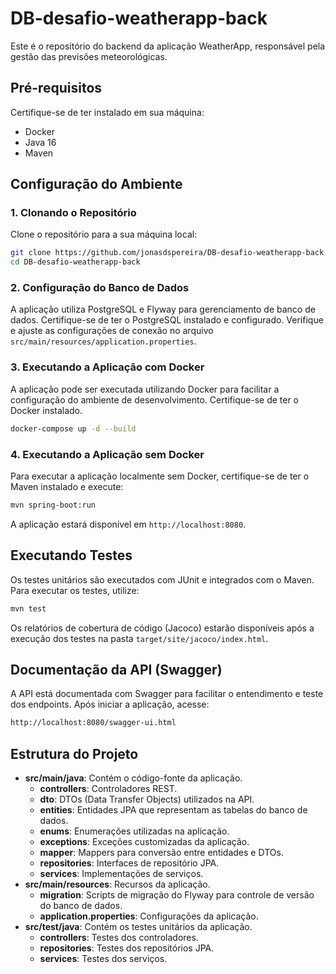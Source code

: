 # DB-desafio-weatherapp-back

Este é o repositório do backend da aplicação WeatherApp, responsável pela gestão das previsões meteorológicas.

## Pré-requisitos

Certifique-se de ter instalado em sua máquina:

-   Docker
-   Java 16
-   Maven

## Configuração do Ambiente

### 1. Clonando o Repositório

Clone o repositório para a sua máquina local:

```bash
git clone https://github.com/jonasdspereira/DB-desafio-weatherapp-back.git
cd DB-desafio-weatherapp-back
```

### 2. Configuração do Banco de Dados

A aplicação utiliza PostgreSQL e Flyway para gerenciamento de banco de dados. Certifique-se de ter o PostgreSQL instalado e configurado. Verifique e ajuste as configurações de conexão no arquivo `src/main/resources/application.properties`.

### 3. Executando a Aplicação com Docker

A aplicação pode ser executada utilizando Docker para facilitar a configuração do ambiente de desenvolvimento. Certifique-se de ter o Docker instalado.

```bash
docker-compose up -d --build
```


### 4. Executando a Aplicação sem Docker

Para executar a aplicação localmente sem Docker, certifique-se de ter o Maven instalado e execute:

```bash
mvn spring-boot:run
```

A aplicação estará disponível em `http://localhost:8080`.

## Executando Testes

Os testes unitários são executados com JUnit e integrados com o Maven. Para executar os testes, utilize:

```bash
mvn test
```

Os relatórios de cobertura de código (Jacoco) estarão disponíveis após a execução dos testes na pasta `target/site/jacoco/index.html`.

## Documentação da API (Swagger)

A API está documentada com Swagger para facilitar o entendimento e teste dos endpoints. Após iniciar a aplicação, acesse:

```bash
http://localhost:8080/swagger-ui.html
```

## Estrutura do Projeto

-   **src/main/java**: Contém o código-fonte da aplicação.
    -   **controllers**: Controladores REST.
    -   **dto**: DTOs (Data Transfer Objects) utilizados na API.
    -   **entities**: Entidades JPA que representam as tabelas do banco de dados.
    -   **enums**: Enumerações utilizadas na aplicação.
    -   **exceptions**: Exceções customizadas da aplicação.
    -   **mapper**: Mappers para conversão entre entidades e DTOs.
    -   **repositories**: Interfaces de repositório JPA.
    -   **services**: Implementações de serviços.
-   **src/main/resources**: Recursos da aplicação.
    -   **migration**: Scripts de migração do Flyway para controle de versão do banco de dados.
    -   **application.properties**: Configurações da aplicação.
-   **src/test/java**: Contém os testes unitários da aplicação.
    -   **controllers**: Testes dos controladores.
    -   **repositories**: Testes dos repositórios JPA.
    -   **services**: Testes dos serviços.
